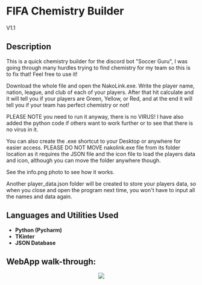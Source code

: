<h1>FIFA Chemistry Builder</h1>

V1.1

<h2>Description</h2>
This is a quick chemistry builder for the discord bot "Soccer Guru", I was going through many hurdles trying to find chemistry for my team so this is to fix that! Feel free to use it! 

Download the whole file and open the NakoLink.exe. Write the player name, nation, league, and club of each of your players. 
After that hit calculate and it will tell you if your players are Green, Yellow, or Red, and at the end it will tell you if your team has perfect chemistry or not!

PLEASE NOTE you need to run it anyway, there is no VIRUS! I have also added the python code if others want to work further or to see that there is no virus in it.

You can also create the .exe shortcut to your Desktop or anywhere for easier access. PLEASE DO NOT MOVE nakolink.exe file from its folder location as it requires the JSON file and the icon file to load the players data and icon, although you can move the folder anywhere though.

See the info.png photo to see how it works.

Another player_data.json folder will be created to store your players data, so when you close and open the program next time, you won't have to input all the names and data again. 
<br />

<h2>Languages and Utilities Used</h2>

- <b>Python (Pycharm)</b>
- <b>TKinter</b>
- <b>JSON Database</b>

<h2>WebApp walk-through:</h2>

<p align="center">
<img src="https://imgur.com/hMP9a1r.png" />

</p>

